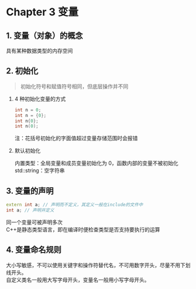 # Chapter 3 变量

## 1. 变量（对象）的概念

具有某种数据类型的内存空间

## 2. 初始化

> 初始化符号和赋值符号相同，但底层操作并不同

1. 4 种初始化变量的方式

	```C++
	int n = 0;
	int n = {0};
	int n{0};
	int n(0);
	```

	注：花括号初始化的字面值超过变量存储范围时会报错

2. 默认初始化

	内置类型：全局变量和成员变量初始化为 0，函数内部的变量不被初始化
	std::string：空字符串

## 3. 变量的声明

```C++
extern int a; // 声明而不定义，其定义一般在include的文件中
int a; // 声明并定义
```

同一个变量可被声明多次  
C++是静态类型语言，即在编译时便检查类型是否支持要执行的运算

## 4. 变量命名规则

大小写敏感，不可以使用关键字和操作符替代名，不可用数字开头，尽量不用下划线开头。  
自定义类名一般用大写字母开头，变量名一般用小写字母开头。
